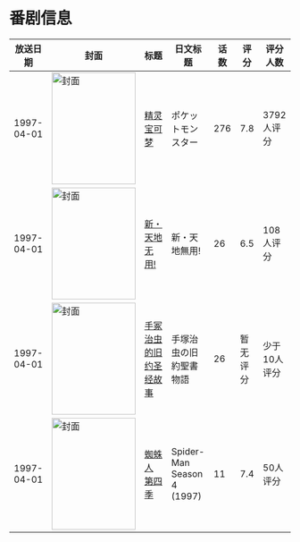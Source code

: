 # 番剧信息

|放送日期|封面|标题|日文标题|话数|评分|评分人数|
|---|---|---|---|---|---|---|
|1997-04-01|<img src="//lain.bgm.tv/pic/cover/c/a7/4c/3019_FfZq3.jpg" alt="封面" style="width:150px;height:200px;object-fit:cover;">|[精灵宝可梦](https://bangumi.tv/subject/3019)|ポケットモンスター|276|7.8|3792人评分|
|1997-04-01|<img src="//lain.bgm.tv/pic/cover/c/bd/72/19542_YCyY0.jpg" alt="封面" style="width:150px;height:200px;object-fit:cover;">|[新・天地无用!](https://bangumi.tv/subject/19542)|新・天地無用!|26|6.5|108人评分|
|1997-04-01|<img src="//lain.bgm.tv/pic/cover/c/13/77/220529_sVStq.jpg" alt="封面" style="width:150px;height:200px;object-fit:cover;">|[手冢治虫的旧约圣经故事](https://bangumi.tv/subject/220529)|手塚治虫の旧約聖書物語|26|暂无评分|少于10人评分|
|1997-04-01|<img src="//lain.bgm.tv/pic/cover/c/33/04/287127_n7FN0.jpg" alt="封面" style="width:150px;height:200px;object-fit:cover;">|[蜘蛛人 第四季](https://bangumi.tv/subject/287127)|Spider-Man Season 4 (1997)|11|7.4|50人评分|
